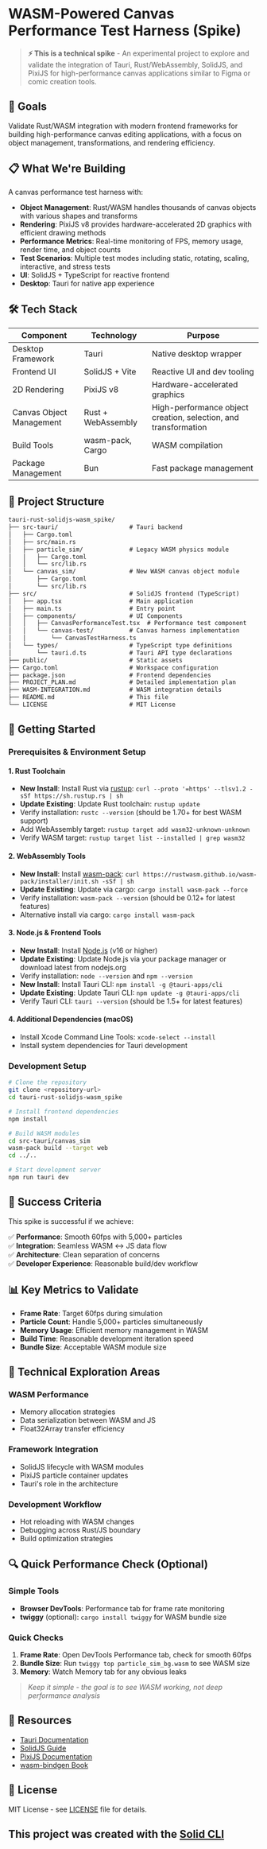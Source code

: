 # WASM-Powered Canvas Performance Test Harness (Spike)

> **⚡ This is a technical spike** - An experimental project to explore and validate the integration of Tauri, Rust/WebAssembly, SolidJS, and PixiJS for high-performance canvas applications similar to Figma or comic creation tools.

## 🎯 Goals

Validate Rust/WASM integration with modern frontend frameworks for building high-performance canvas editing applications, with a focus on object management, transformations, and rendering efficiency.

## 📋 What We're Building

A canvas performance test harness with:

- **Object Management**: Rust/WASM handles thousands of canvas objects with various shapes and transforms
- **Rendering**: PixiJS v8 provides hardware-accelerated 2D graphics with efficient drawing methods
- **Performance Metrics**: Real-time monitoring of FPS, memory usage, render time, and object counts
- **Test Scenarios**: Multiple test modes including static, rotating, scaling, interactive, and stress tests
- **UI**: SolidJS + TypeScript for reactive frontend
- **Desktop**: Tauri for native app experience

## 🛠️ Tech Stack

| Component | Technology | Purpose |
|-----------|------------|---------|
| Desktop Framework | Tauri | Native desktop wrapper |
| Frontend UI | SolidJS + Vite | Reactive UI and dev tooling |
| 2D Rendering | PixiJS v8 | Hardware-accelerated graphics |
| Canvas Object Management | Rust + WebAssembly | High-performance object creation, selection, and transformation |
| Build Tools | wasm-pack, Cargo | WASM compilation |
| Package Management | Bun | Fast package management |

## 📁 Project Structure

```txt
tauri-rust-solidjs-wasm_spike/
├── src-tauri/                    # Tauri backend
│   ├── Cargo.toml
│   ├── src/main.rs
│   ├── particle_sim/             # Legacy WASM physics module
│   │   ├── Cargo.toml
│   │   └── src/lib.rs
│   └── canvas_sim/               # New WASM canvas object module
│       ├── Cargo.toml
│       └── src/lib.rs
├── src/                          # SolidJS frontend (TypeScript)
│   ├── app.tsx                   # Main application
│   ├── main.ts                   # Entry point
│   ├── components/               # UI Components
│   │   ├── CanvasPerformanceTest.tsx  # Performance test component
│   │   └── canvas-test/          # Canvas harness implementation
│   │       └── CanvasTestHarness.ts
│   └── types/                    # TypeScript type definitions
│       └── tauri.d.ts            # Tauri API type declarations
├── public/                       # Static assets
├── Cargo.toml                    # Workspace configuration
├── package.json                  # Frontend dependencies
├── PROJECT_PLAN.md               # Detailed implementation plan
├── WASM-INTEGRATION.md           # WASM integration details
├── README.md                     # This file
└── LICENSE                       # MIT License
```

## 🚀 Getting Started

### Prerequisites & Environment Setup

#### 1. Rust Toolchain

- **New Install**: Install Rust via [rustup](https://rustup.rs/): `curl --proto '=https' --tlsv1.2 -sSf https://sh.rustup.rs | sh`
- **Update Existing**: Update Rust toolchain: `rustup update`
- Verify installation: `rustc --version` (should be 1.70+ for best WASM support)
- Add WebAssembly target: `rustup target add wasm32-unknown-unknown`
- Verify WASM target: `rustup target list --installed | grep wasm32`

#### 2. WebAssembly Tools

- **New Install**: Install [wasm-pack](https://rustwasm.github.io/wasm-pack/installer/): `curl https://rustwasm.github.io/wasm-pack/installer/init.sh -sSf | sh`
- **Update Existing**: Update via cargo: `cargo install wasm-pack --force`
- Verify installation: `wasm-pack --version` (should be 0.12+ for latest features)
- Alternative install via cargo: `cargo install wasm-pack`

#### 3. Node.js & Frontend Tools

- **New Install**: Install [Node.js](https://nodejs.org/) (v16 or higher)
- **Update Existing**: Update Node.js via your package manager or download latest from nodejs.org
- Verify installation: `node --version` and `npm --version`
- **New Install**: Install Tauri CLI: `npm install -g @tauri-apps/cli`
- **Update Existing**: Update Tauri CLI: `npm update -g @tauri-apps/cli`
- Verify Tauri CLI: `tauri --version` (should be 1.5+ for latest features)

#### 4. Additional Dependencies (macOS)

- Install Xcode Command Line Tools: `xcode-select --install`
- Install system dependencies for Tauri development

### Development Setup

```bash
# Clone the repository
git clone <repository-url>
cd tauri-rust-solidjs-wasm_spike

# Install frontend dependencies
npm install

# Build WASM modules
cd src-tauri/canvas_sim
wasm-pack build --target web
cd ../..

# Start development server
npm run tauri dev
```

## 🎯 Success Criteria

This spike is successful if we achieve:

✅ **Performance**: Smooth 60fps with 5,000+ particles  
✅ **Integration**: Seamless WASM ↔ JS data flow  
✅ **Architecture**: Clean separation of concerns  
✅ **Developer Experience**: Reasonable build/dev workflow  

## 📊 Key Metrics to Validate

- **Frame Rate**: Target 60fps during simulation
- **Particle Count**: Handle 5,000+ particles simultaneously
- **Memory Usage**: Efficient memory management in WASM
- **Build Time**: Reasonable development iteration speed
- **Bundle Size**: Acceptable WASM module size

## 🔬 Technical Exploration Areas

### WASM Performance

- Memory allocation strategies
- Data serialization between WASM and JS
- Float32Array transfer efficiency

### Framework Integration

- SolidJS lifecycle with WASM modules
- PixiJS particle container updates
- Tauri's role in the architecture

### Development Workflow

- Hot reloading with WASM changes
- Debugging across Rust/JS boundary
- Build optimization strategies

## 🔍 Quick Performance Check (Optional)

### Simple Tools

- **Browser DevTools**: Performance tab for frame rate monitoring
- **twiggy** (optional): `cargo install twiggy` for WASM bundle size

### Quick Checks

1. **Frame Rate**: Open DevTools Performance tab, check for smooth 60fps
2. **Bundle Size**: Run `twiggy top particle_sim_bg.wasm` to see WASM size
3. **Memory**: Watch Memory tab for any obvious leaks

> *Keep it simple - the goal is to see WASM working, not deep performance analysis*

## 🔗 Resources

- [Tauri Documentation](https://tauri.app/)
- [SolidJS Guide](https://www.solidjs.com/)
- [PixiJS Documentation](https://pixijs.com/)
- [wasm-bindgen Book](https://rustwasm.github.io/wasm-bindgen/)

## 📄 License

MIT License - see [LICENSE](LICENSE) file for details.

## This project was created with the [Solid CLI](https://github.com/solidjs-community/solid-cli)

